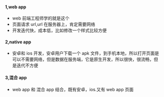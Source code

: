 <!--
 * @Description:web app概念
 * @Author: xiao.zhang
 * @Date: 2020-11-03 18:13:22
 * @LastEditors: xiao.zhang
 * @LastEditTime: 2020-11-03 18:19:56
-->

#### 1,web app

- web 前端工程师学的就是这个
- 页面请求 url,url 在服务器上，肯定需要网络
- 开发迭代快，成本低，比如修改一个样式比较方便

#### 2,native app

- 安卓和 ios 开发，安卓用户下载一个 apk 文件，到手机本地，所以打开页面是可以不需要网络，但是数据在服务端，它是原生开发，所以很快，很流畅，但是迭代不方便

#### 3,混合 app

- web app 和 混合 app 结合，既有安卓，ios.又有 web app 页面
